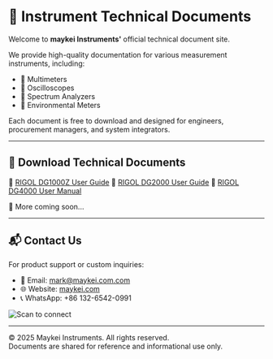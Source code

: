 # 📘 Instrument Technical Documents

Welcome to **maykei Instruments'** official technical document site.

We provide high-quality documentation for various measurement instruments, including:

- 🧪 Multimeters  
- 📡 Oscilloscopes  
- 📶 Spectrum Analyzers  
- 🧭 Environmental Meters  

Each document is free to download and designed for engineers, procurement managers, and system integrators.

---

## 📂 Download Technical Documents

🔧 [RIGOL DG1000Z User Guide](https://github.com/zhaobaoan/User-Guide/blob/main/DG1000Z%20User%20Guide.pdf) 
📡 [RIGOL DG2000 User Guide](https://github.com/zhaobaoan/User-Guide/blob/main/DG2000%20User%20Guide.pdf) 
📡 [RIGOL DG4000 User Manual](https://github.com/zhaobaoan/User-Guide/blob/main/DG4000%20User%20Manual.pdf)

📘 More coming soon...

---

## 📬 Contact Us

For product support or custom inquiries:

- 📧 Email: [mark@maykei.com.com](mailto:mark@maykei.com.com)  
- 🌐 Website: [maykei.com](https://maykei.com)  
- 📞 WhatsApp: +86 132-6542-0991

![Scan to connect](assets/qr-code.png)

---

© 2025 Maykei Instruments. All rights reserved.  
Documents are shared for reference and informational use only.
